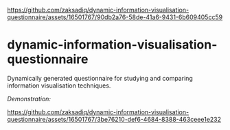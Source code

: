 
https://github.com/zaksadiq/dynamic-information-visualisation-questionnaire/assets/16501767/90db2a76-58de-41a6-9431-6b609405cc59
# dynamic-information-visualisation-questionnaire
Dynamically generated questionnaire for studying and comparing information visualisation techniques.

*Demonstration:* 

https://github.com/zaksadiq/dynamic-information-visualisation-questionnaire/assets/16501767/3be76210-def6-4684-8388-463ceee1e232



